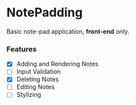 # NotePadding
Basic note-pad application, **front-end** only. 

### Features
- [X] Adding and Rendering Notes
- [ ] Input Validation
- [X] Deleting Notes
- [ ] Editing Notes
- [ ] Stylizing
